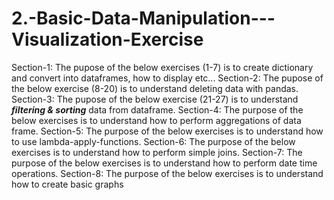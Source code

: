 # 2.-Basic-Data-Manipulation---Visualization-Exercise
Section-1: The pupose of the below exercises (1-7) is to create dictionary and convert into dataframes, how to display etc...
Section-2: The pupose of the below exercise (8-20) is to understand deleting data with pandas.
Section-3: The pupose of the below exercise (21-27) is to understand ***filtering & sorting*** data from dataframe.
Section-4: The purpose of the below exercises is to understand how to perform aggregations of data frame.
Section-5: The purpose of the below exercises is to understand how to use lambda-apply-functions.
Section-6: The purpose of the below exercises is to understand how to perform simple joins.
Section-7: The purpose of the below exercises is to understand how to perform date time operations.
Section-8: The purpose of the below exercises is to understand how to create basic graphs
